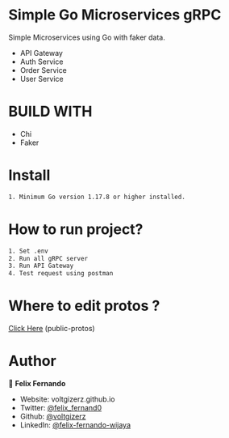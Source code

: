 # Simple Go Microservices gRPC
Simple Microservices using Go with faker data.
- API Gateway
- Auth Service
- Order Service
- User Service

# BUILD WITH
- Chi
- Faker

# Install

```sh
1. Minimum Go version 1.17.8 or higher installed.
```

# How to run project?

```sh
1. Set .env
2. Run all gRPC server
3. Run API Gateway
4. Test request using postman
```

# Where to edit protos ?
[Click Here](https://github.com/voltgizerz/public-protos) (public-protos)

# Author

👤 **Felix Fernando**

* Website: voltgizerz.github.io
* Twitter: [@felix_fernand0](https://twitter.com/felix_fernand0)
* Github: [@voltgizerz](https://github.com/voltgizerz)
* LinkedIn: [@felix-fernando-wijaya](https://linkedin.com/in/felix-fernando-wijaya)

